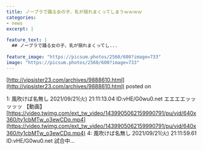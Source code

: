 ```yaml
---
title: ノーブラで踊る女の子、乳が揺れまくってしまうｗｗｗｗ
categories:
- news
excerpt: |
  
feature_text: |
  ## ノーブラで踊る女の子、乳が揺れまくってし...
  
feature_image: "https://picsum.photos/2560/600?image=733"
image: "https://picsum.photos/2560/600?image=733"
---
```


[http://vipsister23.com/archives/9888610.html](http://vipsister23.com/archives/9888610.html)
posted on 

<!--more-->

1: 風吹けば名無し 2021/09/21(火) 21:11:13.04 ID:vHE/G0wu0.net エエエエッッッッッ 【動画】[https://video.twimg.com/ext_tw_video/1439905062159990791/pu/vid/640x360/ty1cbMTw_o3ewCDq.mp4](https://video.twimg.com/ext_tw_video/1439905062159990791/pu/vid/640x360/ty1cbMTw_o3ewCDq.mp4) 4: 風吹けば名無し 2021/09/21(火) 21:11:59.61 ID:vHE/G0wu0.net 試合中...
